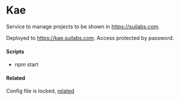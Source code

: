 # Kae

Service to manage projects to be shown in https://suilabs.com.

Deployed to https://kae.suilabs.com. Access protected by password.

#### Scripts

- npm start

#### Related
Config file is locked, [related](https://stackoverflow.com/questions/3319479/can-i-git-commit-a-file-and-ignore-its-content-changes) 
